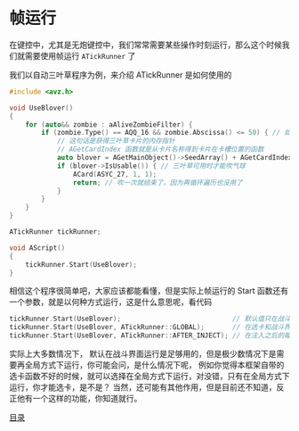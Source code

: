 <!--
 * @Coding: utf-8
 * @Author: vector-wlc
 * @Date: 2022-11-19 21:55:15
 * @Description: 
-->
# 帧运行

在键控中，尤其是无炮键控中，我们常常需要某些操作时刻运行，那么这个时候我们就需要使用帧运行 `ATickRunner` 了

我们以自动三叶草程序为例，来介绍 ATickRunner 是如何使用的

```C++
#include <avz.h>

void UseBlover()
{
    for (auto&& zombie : aAliveZombieFilter) {
        if (zombie.Type() == AQQ_16 && zombie.Abscissa() <= 50) { // 如果有气球僵尸的横坐标小于50 (快飞到家了)
            // 这句话是获得三叶草卡片的内存指针
            // AGetCardIndex 函数就是从卡片名称得到卡片在卡槽位置的函数
            auto blover = AGetMainObject()->SeedArray() + AGetCardIndex(ASYC_27);
            if (blover->IsUsable()) { // 三叶草可用时才能吹气球
                ACard(ASYC_27, 1, 1);
                return; // 吹一次就结束了，因为再循环遍历也没用了
            }
        }
    }
}

ATickRunner tickRunner;

void AScript()
{
    tickRunner.Start(UseBlover);
}
```

相信这个程序很简单吧，大家应该都能看懂，但是实际上帧运行的 Start 函数还有一个参数，就是以何种方式运行，这是什么意思呢，看代码

```C++
tickRunner.Start(UseBlover);                            // 默认值只在战斗界面运行
tickRunner.Start(UseBlover, ATickRunner::GLOBAL);       // 在选卡和战斗界面运行
tickRunner.Start(UseBlover, ATickRunner::AFTER_INJECT); // 在注入之后的每帧都运行
```

实际上大多数情况下， 默认在战斗界面运行是足够用的，但是极少数情况下是需要再全局方式下运行，你可能会问，是什么情况下呢，
例如你觉得本框架自带的选卡函数不好的时候，就可以选择在全局方式下运行，对没错，只有在全局方式下运行，你才能选卡，是不是？
当然，还可能有其他作用，但是目前还不知道，反正他有一个这样的功能，你知道就行。

[目录](./0catalogue.md)